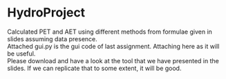 # HydroProject
Calculated PET and AET using different methods from formulae given in slides assuming data presence.  </br>
Attached gui.py is the gui code of last assignment. Attaching here as it will be useful. </br>
Please download and have a look at the tool that we have presented in the slides. If we can replicate that to some extent, it will be good.
